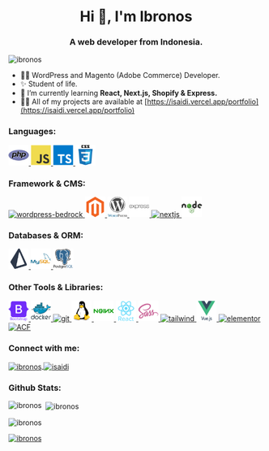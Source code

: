 <h1 align="center">Hi 👋, I'm Ibronos</h1>
<h3 align="center">A web developer from Indonesia.</h3>
<p align="left">
  <img src="https://komarev.com/ghpvc/?username=ibronos&label=Profile%20views&color=0e75b6&style=flat" alt="ibronos" />
</p>

- 👩‍🏭 WordPress and Magento (Adobe Commerce) Developer.
- ✨ Student of life. 
- 🌱 I’m currently learning **React, Next.js, Shopify & Express.** 
- 👨‍💻 All of my projects are available at [https://isaidi.vercel.app/portfolio](https://isaidi.vercel.app/portfolio) 


<h3 align="left">Languages:</h3>
<a href="https://www.php.net" target="_blank" rel="noreferrer">
    <img src="https://raw.githubusercontent.com/devicons/devicon/master/icons/php/php-original.svg" alt="php" width="40" height="40" />
</a>
<a href="https://developer.mozilla.org/en-US/docs/Web/JavaScript" target="_blank" rel="noreferrer">
    <img src="https://raw.githubusercontent.com/devicons/devicon/master/icons/javascript/javascript-original.svg" alt="javascript" width="40" height="40" />
  </a>
<a href="https://www.typescriptlang.org/" target="_blank" rel="noreferrer">
    <img src="https://raw.githubusercontent.com/devicons/devicon/master/icons/typescript/typescript-original.svg" alt="typescript" width="40" height="40" />
</a>
<a href="https://www.w3schools.com/css/" target="_blank" rel="noreferrer">
    <img src="https://raw.githubusercontent.com/devicons/devicon/master/icons/css3/css3-original-wordmark.svg" alt="css3" width="40" height="40" />
</a>
  
  
<h3 align="left">Framework & CMS:</h3>
<a href="https://roots.io/bedrock/" target="_blank" rel="noreferrer">
    <img src="https://camo.githubusercontent.com/760b4dd0c64160863375115020f822563ac62eaf26761cde4fd26e8a4e70040a/68747470733a2f2f63646e2e726f6f74732e696f2f6170702f75706c6f6164732f6c6f676f2d626564726f636b2e737667" alt="wordpress-bedrock" width="auto" height="34" />
</a>
<a href="https://about.magento.com/Magento-Commerce" target="_blank" rel="noreferrer">
    <img src="https://raw.githubusercontent.com/devicons/devicon/master/icons/magento/magento-original.svg" alt="magento" width="40" height="40" />
</a>
<a href="https://wordpress.org/" target="_blank" rel="noreferrer">
    <img src="https://raw.githubusercontent.com/devicons/devicon/master/icons/wordpress/wordpress-original.svg" alt="wordpress" width="40" height="40" />
</a>
<a href="https://expressjs.com" target="_blank" rel="noreferrer">
    <img src="https://raw.githubusercontent.com/devicons/devicon/master/icons/express/express-original-wordmark.svg" alt="express" width="40" height="40" />
</a>
<a href="https://nextjs.org/" target="_blank" rel="noreferrer">
    <img src="https://cdn.worldvectorlogo.com/logos/nextjs-2.svg" alt="nextjs" width="40" height="40" />
</a>
<a href="https://nodejs.org" target="_blank" rel="noreferrer">
    <img src="https://raw.githubusercontent.com/devicons/devicon/master/icons/nodejs/nodejs-original-wordmark.svg" alt="nodejs" width="40" height="40" />
</a>

  


<h3 align="left">Databases & ORM:</h3>
<a href="https://www.prisma.io/" target="_blank" rel="noreferrer">
    <img src="https://raw.githubusercontent.com/devicons/devicon/master/icons/prisma/prisma-original.svg" alt="prisma" width="40" height="40" />
</a>
<a href="https://www.mysql.com/" target="_blank" rel="noreferrer">
    <img src="https://raw.githubusercontent.com/devicons/devicon/master/icons/mysql/mysql-original-wordmark.svg" alt="mysql" width="40" height="40" />
</a>
<a href="https://www.postgresql.org" target="_blank" rel="noreferrer">
    <img src="https://raw.githubusercontent.com/devicons/devicon/master/icons/postgresql/postgresql-original-wordmark.svg" alt="postgresql" width="40" height="40" />
</a>





<h3 align="left">Other Tools & Libraries:</h3>
<p align="left">
  <a href="https://getbootstrap.com" target="_blank" rel="noreferrer">
    <img src="https://raw.githubusercontent.com/devicons/devicon/master/icons/bootstrap/bootstrap-plain-wordmark.svg" alt="bootstrap" width="40" height="40" />
  </a>

  <a href="https://www.docker.com/" target="_blank" rel="noreferrer">
    <img src="https://raw.githubusercontent.com/devicons/devicon/master/icons/docker/docker-original-wordmark.svg" alt="docker" width="40" height="40" />
  </a>

  <a href="https://git-scm.com/" target="_blank" rel="noreferrer">
    <img src="https://www.vectorlogo.zone/logos/git-scm/git-scm-icon.svg" alt="git" width="40" height="40" />
  </a>
  <a href="https://www.linux.org/" target="_blank" rel="noreferrer">
    <img src="https://raw.githubusercontent.com/devicons/devicon/master/icons/linux/linux-original.svg" alt="linux" width="40" height="40" />
  </a>
  <a href="https://www.nginx.com" target="_blank" rel="noreferrer">
    <img src="https://raw.githubusercontent.com/devicons/devicon/master/icons/nginx/nginx-original.svg" alt="nginx" width="40" height="40" />
  </a>
<a href="https://reactjs.org/" target="_blank" rel="noreferrer">
    <img src="https://raw.githubusercontent.com/devicons/devicon/master/icons/react/react-original-wordmark.svg" alt="react" width="40" height="40" />
  </a>
  <a href="https://sass-lang.com" target="_blank" rel="noreferrer">
    <img src="https://raw.githubusercontent.com/devicons/devicon/master/icons/sass/sass-original.svg" alt="sass" width="40" height="40" />
  </a>
  <a href="https://tailwindcss.com/" target="_blank" rel="noreferrer">
    <img src="https://www.vectorlogo.zone/logos/tailwindcss/tailwindcss-icon.svg" alt="tailwind" width="40" height="40" />
  </a>
  <a href="https://vuejs.org/" target="_blank" rel="noreferrer">
    <img src="https://raw.githubusercontent.com/devicons/devicon/master/icons/vuejs/vuejs-original-wordmark.svg" alt="vuejs" width="40" height="40" />
  </a>
<a href="https://elementor.com/" target="_blank" rel="noreferrer">
    <img src="https://elementor.com/marketing/wp-content/uploads/2021/10/Elementor-Logo-Symbol-Red.svg" alt="elementor" width="40" height="40" />
  </a>
<a href="https://www.advancedcustomfields.com/" target="_blank" rel="noreferrer">
    <img src="https://ps.w.org/advanced-custom-fields/assets/icon-256x256.png" alt="ACF" width="40" height="40" />
  </a>
</p>


<h3 align="left">Connect with me:</h3>
<p align="left">
  <a href="https://twitter.com/ibronos" target="blank">
    <img align="center" src="https://raw.githubusercontent.com/rahuldkjain/github-profile-readme-generator/master/src/images/icons/Social/twitter.svg" alt="ibronos" height="30" width="40" />
  </a>
  <a href="https://www.leetcode.com/isaidi" target="blank">
    <img align="center" src="https://raw.githubusercontent.com/rahuldkjain/github-profile-readme-generator/master/src/images/icons/Social/leet-code.svg" alt="isaidi" height="30" width="40" />
  </a>
</p>


<h3 align="left">Github Stats:</h3>
<p>
  <img align="left" src="https://github-readme-stats.vercel.app/api/top-langs?username=ibronos&show_icons=true&locale=en&layout=compact" alt="ibronos" />
</p>
<p>&nbsp; <img align="center" src="https://github-readme-stats.vercel.app/api?username=ibronos&show_icons=true&locale=en" alt="ibronos" />
</p>
<p>
  <img align="center" src="https://github-readme-streak-stats.herokuapp.com/?user=ibronos&" alt="ibronos" />
</p>

<p align="left">
  <a href="https://github.com/ryo-ma/github-profile-trophy">
    <img src="https://github-profile-trophy.vercel.app/?username=ibronos" alt="ibronos" />
  </a>
</p> 